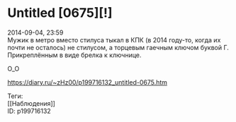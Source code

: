 Untitled [0675][!]
===================

   
 2014-09-04, 23:59   
  Мужик в метро вместо стилуса тыкал в КПК (в 2014 году-то, когда их почти не осталось) не стилусом, а торцевым гаечным ключом буквой Г. Прикреплённым в виде брелка к ключнице.   
   
 О\_О   
    
 <https://diary.ru/~zHz00/p199716132_untitled-0675.htm>   
   
 Теги:   
 [[Наблюдения]]   
 ID: p199716132